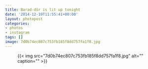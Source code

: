 ```yaml
---
title: Barad-dûr is lit up tonight
date: '2014-12-19T11:55:41+00:00'
layout: photopost
categories:
- photos
- instagram
tags: []
image: 7d0b74ec807c753fb185f8dd757fa1f8.jpg
---
```


<figure class="photo photo--square">
  {{< img src="7d0b74ec807c753fb185f8dd757fa1f8.jpg" alt="" caption="" >}}

</figure>




